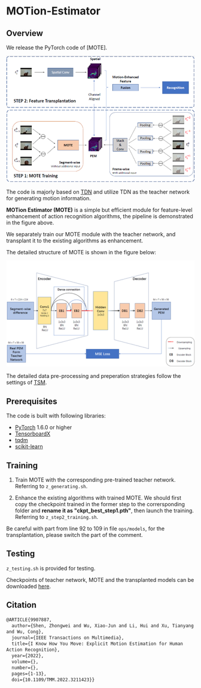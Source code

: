 # MOTion-Estimator
 
## Overview
We release the PyTorch code of [MOTE].


![](./images/pipeline.png)

The code is majorly based on [TDN](https://github.com/MCG-NJU/TDN) and utilize TDN as the teacher network for generating motion information.

**MOTion Estimator (MOTE)** is a simple but efficient module for feature-level enhancement of action recognition algorithms, the pipeline is demonstrated in the figure above.

We separately train our MOTE module with the teacher network, and transplant it to the existing algorithms as enhancement. 

The detailed structure of MOTE is shown in the figure below:


![](./images/structure.png)

The detailed data pre-processing and preperation strategies follow the settings of [TSM](https://github.com/mit-han-lab/temporal-shift-module).

## Prerequisites
The code is built with following libraries:

- [PyTorch](https://pytorch.org/) 1.6.0 or higher
- [TensorboardX](https://github.com/lanpa/tensorboardX)
- [tqdm](https://github.com/tqdm/tqdm.git)
- [scikit-learn](https://scikit-learn.org/stable/)

## Training
1. Train MOTE with the corresponding pre-trained teacher network.
Referring to ```z_generating.sh```.

2. Enhance the existing algorithms with trained MOTE.
We should first copy the checkpoint trained in the former step to the corrersponding folder and **rename it as "ckpt_best_step1.pth"**, then launch the training.
Referring to ```z_step2_training.sh```. 

Be careful with part from line 92 to 109 in file ```ops/models```, for the transplantation, please switch the part of the comment.

## Testing
```z_testing.sh``` is provided for testing.

Checkpoints of teacher network, MOTE and the transplanted models can be downloaded [here](https://drive.google.com/drive/folders/1yMN1qkXd8Ni6Tl5ZaJoRp2CM8SOfPo-S?usp=sharing).

## Citation
```
@ARTICLE{9907887,
  author={Shen, Zhongwei and Wu, Xiao-Jun and Li, Hui and Xu, Tianyang and Wu, Cong},
  journal={IEEE Transactions on Multimedia}, 
  title={I Know How You Move: Explicit Motion Estimation for Human Action Recognition}, 
  year={2022},
  volume={},
  number={},
  pages={1-13},
  doi={10.1109/TMM.2022.3211423}}

```
